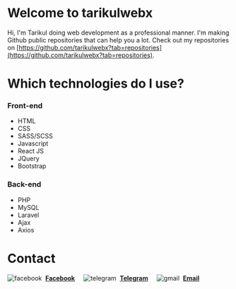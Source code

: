 # Welcome to tarikulwebx

Hi, I'm Tarikul doing web development as a professional manner. I'm making Github public repositories that can help you a lot. Check out my repositories on [https://github.com/tarikulwebx?tab=repositories](https://github.com/tarikulwebx?tab=repositories).



# Which technologies do I use?

### Front-end
* HTML
* CSS
* SASS/SCSS
* Javascript
* React JS
* JQuery
* Bootstrap


### Back-end
* PHP
* MySQL
* Laravel
* Ajax
* Axios


# Contact
![facebook](https://user-images.githubusercontent.com/90204496/161873589-51d8f120-eefd-4337-8dde-f4c5c3678bdc.png) &nbsp;**[Facebook](https://www.facebook.com/tarikul44/)** &nbsp;&nbsp;&nbsp; ![telegram](https://user-images.githubusercontent.com/90204496/161874417-b110c401-716a-4534-8e32-5a7f104dcb30.png) &nbsp;**[Telegram](https://t.me/tarikul_brur)** &nbsp;&nbsp;&nbsp; ![gmail](https://user-images.githubusercontent.com/90204496/161874027-eadb783d-b8d0-479f-8b7e-4c4b0e00385e.png) &nbsp;**[Email](mailto:tarikulwebx@gmail.com)**


